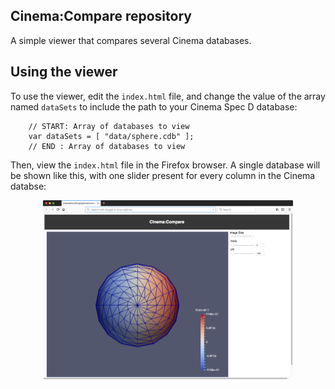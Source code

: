 ## Cinema:Compare repository 

A simple viewer that compares several Cinema databases.

## Using the viewer

To use the viewer, edit the `index.html` file, and change the value of the array named `dataSets` to include the path to your Cinema Spec D database:


```
    // START: Array of databases to view
    var dataSets = [ "data/sphere.cdb" ];
    // END : Array of databases to view
```   			

Then, view the `index.html` file in the Firefox browser. A single database will be shown like this, with one slider present for every column in the Cinema databse:

<center>
<img src="doc/img/single.png" width="400"/>
</center>


